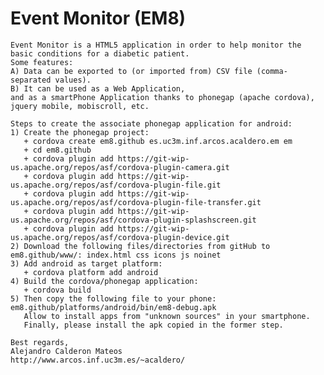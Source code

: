 Event Monitor (EM8)
===

    Event Monitor is a HTML5 application in order to help monitor the basic conditions for a diabetic patient.
    Some features:
    A) Data can be exported to (or imported from) CSV file (comma-separated values).
    B) It can be used as a Web Application, 
    and as a smartPhone Application thanks to phonegap (apache cordova), jquery mobile, mobiscroll, etc. 

    Steps to create the associate phonegap application for android:
    1) Create the phonegap project:
       + cordova create em8.github es.uc3m.inf.arcos.acaldero.em em
       + cd em8.github
       + cordova plugin add https://git-wip-us.apache.org/repos/asf/cordova-plugin-camera.git
       + cordova plugin add https://git-wip-us.apache.org/repos/asf/cordova-plugin-file.git
       + cordova plugin add https://git-wip-us.apache.org/repos/asf/cordova-plugin-file-transfer.git
       + cordova plugin add https://git-wip-us.apache.org/repos/asf/cordova-plugin-splashscreen.git
       + cordova plugin add https://git-wip-us.apache.org/repos/asf/cordova-plugin-device.git
    2) Download the following files/directories from gitHub to em8.github/www/: index.html css icons js noinet
    3) Add android as target platform:
       + cordova platform add android
    4) Build the cordova/phonegap application:
       + cordova build
    5) Then copy the following file to your phone: em8.github/platforms/android/bin/em8-debug.apk
       Allow to install apps from "unknown sources" in your smartphone.
       Finally, please install the apk copied in the former step.

    Best regards,
    Alejandro Calderon Mateos
    http://www.arcos.inf.uc3m.es/~acaldero/
